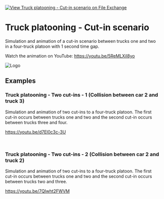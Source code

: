 [![View Truck platooning - Cut-in scenario on File Exchange](https://www.mathworks.com/matlabcentral/images/matlab-file-exchange.svg)](https://www.mathworks.com/matlabcentral/fileexchange/92165-truck-platooning-cut-in-scenario)
# Truck platooning - Cut-in scenario
Simulation and animation of a cut-in scenario between trucks one and two in a four-truck platoon with 1 second time gap.

Watch the animation on YouTube: https://youtu.be/5ReMLXiI8yo

![Logo](https://www.mathworks.com/matlabcentral/mlc-downloads/downloads/5d76f6b8-ce1f-4735-9f0b-933bdee54eb2/7a8ffc2e-b556-4e63-a943-67d4367d0783/images/1621262511.png)

## Examples
### Truck platooning - Two cut-ins - 1 (Collision between car 2 and truck 3)
Simulation and animation of two cut-ins to a four-truck platoon. The first cut-in occurs between trucks one and two and the second cut-in occurs between trucks three and four.

https://youtu.be/d7El0c3c-3U

<br>

### Truck platooning - Two cut-ins - 2 (Collision between car 2 and truck 2)
Simulation and animation of two cut-ins to a four-truck platoon. The first cut-in occurs between trucks one and two and the second cut-in occurs between trucks two and three.

https://youtu.be/7QIwht2FWVM
